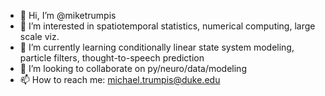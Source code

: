 - 👋 Hi, I’m @miketrumpis
- 👀 I’m interested in spatiotemporal statistics, numerical computing, large scale viz.
- 🌱 I’m currently learning conditionally linear state system modeling, particle filters, thought-to-speech prediction
- 💞️ I’m looking to collaborate on py/neuro/data/modeling
- 📫 How to reach me: michael.trumpis@duke.edu

<!---
miketrumpis/miketrumpis is a ✨ special ✨ repository because its `README.md` (this file) appears on your GitHub profile.
You can click the Preview link to take a look at your changes.
--->
